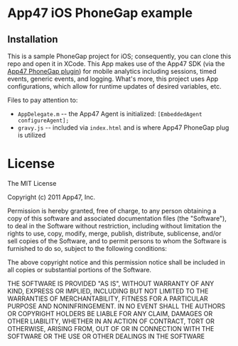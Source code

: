 # App47 iOS PhoneGap example

## Installation

This is a sample PhoneGap project for iOS; consequently, you can clone this repo and open it in XCode. This App makes use of the App47 SDK (via the [App47 PhoneGap plugin](https://github.com/App47/phonegap-plugins)) for mobile analytics including sessions, timed events, generic events, and logging. What's more, this project uses App configurations, which allow for runtime updates of desired variables, etc. 

Files to pay attention to:

* `AppDelegate.m` -- the App47 Agent is initialized: `[EmbeddedAgent configureAgent];`
* `gravy.js` -- included via `index.html` and is where App47 PhoneGap plug is utilized

# License

The MIT License

Copyright (c) 2011 App47, Inc.

Permission is hereby granted, free of charge, to any person obtaining a copy of this software and associated documentation files (the "Software"), to deal in the Software without restriction, including without limitation the rights to use, copy, modify, merge, publish, distribute, sublicense, and/or sell copies of the Software, and to permit persons to whom the Software is furnished to do so, subject to the following conditions:

The above copyright notice and this permission notice shall be included in all copies or substantial portions of the Software.

THE SOFTWARE IS PROVIDED "AS IS", WITHOUT WARRANTY OF ANY KIND, EXPRESS OR IMPLIED, INCLUDING BUT NOT LIMITED TO THE WARRANTIES OF MERCHANTABILITY, FITNESS FOR A PARTICULAR PURPOSE AND NONINFRINGEMENT. IN NO EVENT SHALL THE AUTHORS OR COPYRIGHT HOLDERS BE LIABLE FOR ANY CLAIM, DAMAGES OR OTHER LIABILITY, WHETHER IN AN ACTION OF CONTRACT, TORT OR OTHERWISE, ARISING FROM, OUT OF OR IN CONNECTION WITH THE SOFTWARE OR THE USE OR OTHER DEALINGS IN THE SOFTWARE